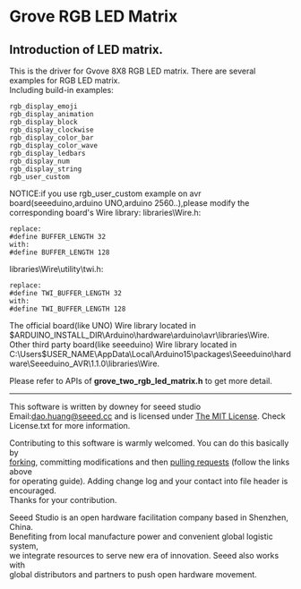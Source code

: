 Grove RGB LED Matrix 
==============


Introduction of LED matrix.
----------------------------  
This is the driver for Gvove 8X8 RGB LED matrix.
There are several examples for RGB LED matrix.  
Including build-in examples:

    rgb_display_emoji
    rgb_display_animation
    rgb_display_block
    rgb_display_clockwise
    rgb_display_color_bar
    rgb_display_color_wave
    rgb_display_ledbars
    rgb_display_num
    rgb_display_string
    rgb_user_custom
NOTICE:if you use rgb_user_custom example on avr board(seeeduino,arduino UNO,arduino 2560..),please modify the corresponding board's Wire library:
libraries\Wire.h:

    replace:
    #define BUFFER_LENGTH 32
    with:
    #define BUFFER_LENGTH 128
libraries\Wire\utility\twi.h:

    replace:
    #define TWI_BUFFER_LENGTH 32
    with:
    #define TWI_BUFFER_LENGTH 128
The official board(like UNO) Wire library located in $ARDUINO_INSTALL_DIR\Arduino\hardware\arduino\avr\libraries\Wire.  
Other third party board(like seeeduino) Wire library located in C:\Users\$USER_NAME\AppData\Local\Arduino15\packages\Seeeduino\hardware\Seeeduino_AVR\1.1.0\libraries\Wire.  

Please refer to APIs of **grove_two_rgb_led_matrix.h** to get more detail.

***
This software is written by downey  for seeed studio<br>
Email:dao.huang@seeed.cc
and is licensed under [The MIT License](http://opensource.org/licenses/mit-license.php). Check License.txt for more information.<br>

Contributing to this software is warmly welcomed. You can do this basically by<br>
[forking](https://help.github.com/articles/fork-a-repo), committing modifications and then [pulling requests](https://help.github.com/articles/using-pull-requests) (follow the links above<br>
for operating guide). Adding change log and your contact into file header is encouraged.<br>
Thanks for your contribution.

Seeed Studio is an open hardware facilitation company based in Shenzhen, China. <br>
Benefiting from local manufacture power and convenient global logistic system, <br>
we integrate resources to serve new era of innovation. Seeed also works with <br>
global distributors and partners to push open hardware movement.<br>
